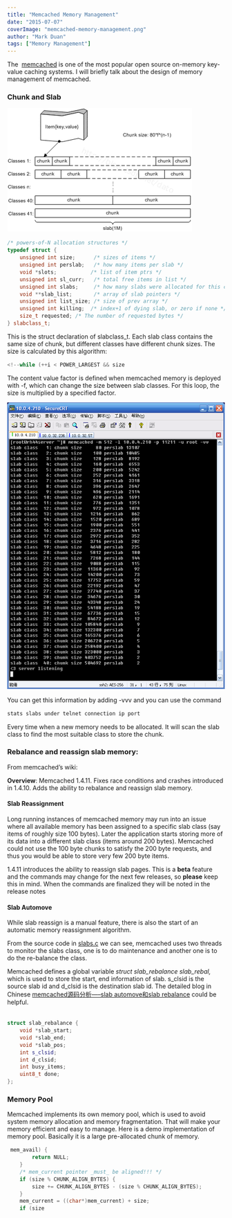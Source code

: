 ```yaml
---
title: "Memcached Memory Management"
date: "2015-07-07"
coverImage: "memcached-memory-management.png"
author: "Mark Duan"
tags: ["Memory Management"]
---
```


The  [memcached](https://github.com/memcached) is one of the most popular open source on-memory key-value caching systems. I will briefly talk about the design of memory management of memcached.

### Chunk and Slab  

![memcached-1](memcached1.png)

```cpp 
/* powers-of-N allocation structures */
typedef struct {
    unsigned int size;      /* sizes of items */
    unsigned int perslab;   /* how many items per slab */
    void *slots;           /* list of item ptrs */
    unsigned int sl_curr;   /* total free items in list */
    unsigned int slabs;     /* how many slabs were allocated for this class */
    void **slab_list;       /* array of slab pointers */
    unsigned int list_size; /* size of prev array */
    unsigned int killing;  /* index+1 of dying slab, or zero if none */
    size_t requested; /* The number of requested bytes */
} slabclass_t;

```

This is the struct declaration of slabclass\_t. Each slab class contains the same size of chunk, but different classes have different chunk sizes. The size is calculated by this algorithm:

```cpp
<!--while (++i < POWER_LARGEST && size 
```

  
The content value factor is defined when memcached memory is deployed with -f, which can change the size between slab classes. For this loop, the size is multiplied by a specified factor. 

![memcached-2](memcached-2.png)

You can get this information by adding -vvv and you can use the command


 ```cpp
 stats slabs under telnet connection ip port
 ``` 

Every time when a new memory needs to be allocated. It will scan the slab class to find the most suitable class to store the chunk.

### Rebalance and reassign slab memory:

From memcached’s wiki:

**Overview**: Memcached 1.4.11. Fixes race conditions and crashes introduced in 1.4.10. Adds the ability to rebalance and reassign slab memory.

#### Slab Reassignment

Long running instances of memcached memory may run into an issue where all available memory has been assigned to a specific slab class (say items of roughly size 100 bytes). Later the application starts storing more of its data into a different slab class (items around 200 bytes). Memcached could not use the 100 byte chunks to satisfy the 200 byte requests, and thus you would be able to store very few 200 byte items.

1.4.11 introduces the ability to reassign slab pages. This is a **beta** feature and the commands may change for the next few releases, so **please** keep this in mind. When the commands are finalized they will be noted in the release notes

#### Slab Automove

While slab reassign is a manual feature, there is also the start of an automatic memory reassignment algorithm.

From the source code in [slabs.c](https://github.com/memcached/memcached/blob/master/slabs.c#L232) we can see, memcached uses two threads to monitor the slabs class, one is to do maintenance and another one is to do the re-balance the class.

Memcached defines a global variable _struct slab\_rebalance slab\_rebal,_ which is used to store the start, end information of slab. s\_clsid is the source slab id and d\_clsid is the destination slab id. The detailed blog in Chinese [memcached源码分析—–slab automove和slab rebalance](http://blog.chinaunix.net/uid-27767798-id-3404133.html) could be helpful.

```cpp

struct slab_rebalance {
    void *slab_start;
    void *slab_end;
    void *slab_pos;
    int s_clsid;
    int d_clsid;
    int busy_items;
    uint8_t done;
};

```
### Memory Pool

Memcached implements its own memory pool, which is used to avoid system memory allocation and memory fragmentation. That will make your memory efficient and easy to manage. Here is a demo implementation of memory pool. Basically it is a large pre-allocated chunk of memory.

```cpp
 mem_avail) {
        return NULL;
    }
    /* mem_current pointer _must_ be aligned!!! */
    if (size % CHUNK_ALIGN_BYTES) {
        size += CHUNK_ALIGN_BYTES - (size % CHUNK_ALIGN_BYTES);
    }
    mem_current = ((char*)mem_current) + size;
    if (size 
```
